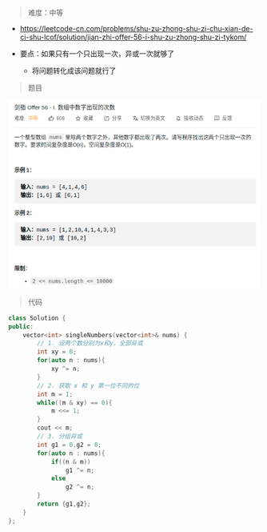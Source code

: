> 难度：中等
- https://leetcode-cn.com/problems/shu-zu-zhong-shu-zi-chu-xian-de-ci-shu-lcof/solution/jian-zhi-offer-56-i-shu-zu-zhong-shu-zi-tykom/
  
- 要点：如果只有一个只出现一次，异或一次就够了
  - 将问题转化成该问题就行了

> 题目
<div align="center" style="zoom:80%"><img src="./pic/56-1.png"></div>


> 代码

```cpp
class Solution {
public:
    vector<int> singleNumbers(vector<int>& nums) {
        // 1. 设两个数分别为x和y，全部异或
        int xy = 0;
        for(auto n : nums){
            xy ^= n;
        }
        // 2. 获取 x 和 y 第一位不同的位
        int m = 1;
        while((m & xy) == 0){
            m <<= 1;
        }
        cout << m;
        // 3. 分组异或
        int g1 = 0,g2 = 0;
        for(auto n : nums){
            if((n & m))
                g1 ^= n;
            else
                g2 ^= n;
        }
        return {g1,g2};
    }
};
```